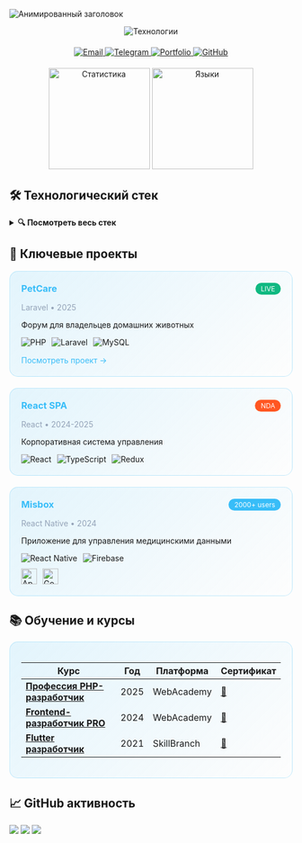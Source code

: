 <!-- Анимированный заголовок с 3D эффектом -->
<!-- <div align="center"> -->

![Анимированный заголовок](https://readme-typing-svg.demolab.com?font=Fira+Code&weight=600&size=32&duration=4000&pause=1000&color=38BDF8&background=FFFFFF00&center=true&vCenter=true&width=600&lines=✨+Привет,+я+Сергей+Козлов;💻+Fullstack+разработчик;🚀+Laravel+%7C+React+%7C+Flutter)

<!-- </div> -->

<!-- 3D баннер с технологиями -->
<div align="center">
  <img src="https://skillicons.dev/icons?i=php,laravel,react,ts,flutter,mysql,tailwind,docker&perline=8" alt="Технологии" />
</div>

<!-- Анимированные карточки контактов -->
<div align="center" style="margin: 20px 0;">
  <a href="mailto:vmf.serge.kozlov@gmail.com" target="_blank">
    <img src="https://img.shields.io/badge/-Email-38BDF8?style=for-the-badge&logo=gmail&logoColor=white&logoWidth=20" alt="Email" />
  </a>
  <a href="https://t.me/vmfsergeikozlov" target="_blank">
    <img src="https://img.shields.io/badge/-Telegram-38BDF8?style=for-the-badge&logo=telegram&logoColor=white" alt="Telegram" />
  </a>
  <a href="https://sergeikozlov.dev" target="_blank">
    <img src="https://img.shields.io/badge/-Портфолио-38BDF8?style=for-the-badge&logo=react&logoColor=white" alt="Portfolio" />
  </a>
  <a href="https://github.com/Sergey-Kozlov-developer" target="_blank">
    <img src="https://img.shields.io/badge/-GitHub-38BDF8?style=for-the-badge&logo=github&logoColor=white" alt="GitHub" />
  </a>
</div>

<!-- Анимированная статистика GitHub -->
<div align="center">
  <img height="180em" src="https://github-readme-stats.vercel.app/api?username=Sergey-Kozlov-developer&show_icons=true&theme=algolia&include_all_commits=true&count_private=true&border_radius=15&hide_border=true&bg_color=00000000" alt="Статистика" />
  <img height="180em" src="https://github-readme-stats.vercel.app/api/top-langs/?username=Sergey-Kozlov-developer&layout=compact&langs_count=8&theme=algolia&border_radius=15&hide_border=true&bg_color=00000000" alt="Языки" />
</div>

## 🛠️ Технологический стек

<!-- 3D аккордеон с технологиями -->
<details>
  <summary><b>🔍 Посмотреть весь стек</b></summary>
  <br/>
  
  **Backend:**
  <p>
    <img src="https://img.shields.io/badge/PHP-777BB4?style=for-the-badge&logo=php&logoColor=white" alt="PHP" />
    <img src="https://img.shields.io/badge/Laravel-FF2D20?style=for-the-badge&logo=laravel&logoColor=white" alt="Laravel" />
    <img src="https://img.shields.io/badge/MySQL-4479A1?style=for-the-badge&logo=mysql&logoColor=white" alt="MySQL" />
    <img src="https://img.shields.io/badge/Docker-2496ED?style=for-the-badge&logo=docker&logoColor=white" alt="Docker" />
  </p>

**Frontend:**

  <p>
    <img src="https://img.shields.io/badge/React-61DAFB?style=for-the-badge&logo=react&logoColor=white" alt="React" />
    <img src="https://img.shields.io/badge/TypeScript-3178C6?style=for-the-badge&logo=typescript&logoColor=white" alt="TypeScript" />
    <img src="https://img.shields.io/badge/Tailwind-06B6D4?style=for-the-badge&logo=tailwindcss&logoColor=white" alt="Tailwind" />
  </p>

**Mobile:**

  <p>
    <img src="https://img.shields.io/badge/Flutter-02569B?style=for-the-badge&logo=flutter&logoColor=white" alt="Flutter" />
    <img src="https://img.shields.io/badge/React_Native-61DAFB?style=for-the-badge&logo=react&logoColor=white" alt="React Native" />
  </p>
</details>

## 🚀 Ключевые проекты

<!-- 3D карточки проектов -->
<div class="projects-grid" style="display: grid; grid-template-columns: repeat(auto-fit, minmax(300px, 1fr)); gap: 20px;">

<!-- PetCare -->
<div style="border-radius: 15px; padding: 20px; background: linear-gradient(135deg, #38BDF822 0%, #ffffff00 100%); backdrop-filter: blur(5px); border: 1px solid #38BDF844;">
  <div style="display: flex; justify-content: space-between; align-items: center;">
    <h3 style="margin: 0; color: #38BDF8;">PetCare</h3>
    <span style="background-color: #10B981; padding: 3px 10px; border-radius: 20px; font-size: 12px; color: white;">LIVE</span>
  </div>
  <p style="color: #94a3b8; font-size: 14px;">Laravel • 2025</p>
  <p>Форум для владельцев домашних животных</p>
  <div style="display: flex; gap: 10px; flex-wrap: wrap;">
    <img src="https://img.shields.io/badge/PHP-777BB4?style=flat-square&logo=php&logoColor=white" alt="PHP" />
    <img src="https://img.shields.io/badge/Laravel-FF2D20?style=flat-square&logo=laravel&logoColor=white" alt="Laravel" />
    <img src="https://img.shields.io/badge/MySQL-4479A1?style=flat-square&logo=mysql&logoColor=white" alt="MySQL" />
  </div>
  <a href="https://forum-pets.ru/" target="_blank" style="display: inline-block; margin-top: 15px; color: #38BDF8; text-decoration: none;">Посмотреть проект →</a>
</div>

<!-- React SPA -->
<div style="border-radius: 15px; padding: 20px; background: linear-gradient(135deg, #38BDF822 0%, #ffffff00 100%); backdrop-filter: blur(5px); border: 1px solid #38BDF844;">
  <div style="display: flex; justify-content: space-between; align-items: center;">
    <h3 style="margin: 0; color: #38BDF8;">React SPA</h3>
    <span style="background-color: #FF5722; padding: 3px 10px; border-radius: 20px; font-size: 12px; color: white;">NDA</span>
  </div>
  <p style="color: #94a3b8; font-size: 14px;">React • 2024-2025</p>
  <p>Корпоративная система управления</p>
  <div style="display: flex; gap: 10px; flex-wrap: wrap;">
    <img src="https://img.shields.io/badge/React-61DAFB?style=flat-square&logo=react&logoColor=white" alt="React" />
    <img src="https://img.shields.io/badge/TypeScript-3178C6?style=flat-square&logo=typescript&logoColor=white" alt="TypeScript" />
    <img src="https://img.shields.io/badge/Redux-764ABC?style=flat-square&logo=redux&logoColor=white" alt="Redux" />
  </div>
</div>

<!-- Misbox -->
<div style="border-radius: 15px; padding: 20px; background: linear-gradient(135deg, #38BDF822 0%, #ffffff00 100%); backdrop-filter: blur(5px); border: 1px solid #38BDF844;">
  <div style="display: flex; justify-content: space-between; align-items: center;">
    <h3 style="margin: 0; color: #38BDF8;">Misbox</h3>
    <span style="background-color: #38BDF8; padding: 3px 10px; border-radius: 20px; font-size: 12px; color: white;">2000+ users</span>
  </div>
  <p style="color: #94a3b8; font-size: 14px;">React Native • 2024</p>
  <p>Приложение для управления медицинскими данными</p>
  <div style="display: flex; gap: 10px; flex-wrap: wrap;">
    <img src="https://img.shields.io/badge/React_Native-61DAFB?style=flat-square&logo=react&logoColor=white" alt="React Native" />
    <img src="https://img.shields.io/badge/Firebase-FFCA28?style=flat-square&logo=firebase&logoColor=white" alt="Firebase" />
  </div>
  <div style="display: flex; gap: 10px; margin-top: 10px;">
    <a href="https://apps.apple.com/ru/app/misbox/id1569062876" target="_blank" style="text-decoration: none;">
      <img src="https://img.shields.io/badge/App_Store-0D96F6?style=for-the-badge&logo=appstore&logoColor=white" alt="App Store" style="height: 28px;" />
    </a>
    <a href="https://play.google.com/store/apps/details?id=ru.tiomed.misbox" target="_blank" style="text-decoration: none;">
      <img src="https://img.shields.io/badge/Google_Play-414141?style=for-the-badge&logo=googleplay&logoColor=white" alt="Google Play" style="height: 28px;" />
    </a>
  </div>
</div>

</div>

## 📚 Обучение и курсы

<!-- Стилизованная таблица курсов -->
<div style="border-radius: 15px; padding: 20px; background: linear-gradient(135deg, #38BDF822 0%, #ffffff00 100%); backdrop-filter: blur(5px); border: 1px solid #38BDF844; margin-bottom: 30px;">

| Курс                                                             | Год  | Платформа   | Сертификат                 |
| ---------------------------------------------------------------- | ---- | ----------- | -------------------------- |
| **[Профессия PHP-разработчик](https://webcademy.ru/phpcourse/)** | 2025 | WebAcademy  | [🔗](ссылка_на_сертификат) |
| **[Frontend-разработчик PRO](https://webcademy.ru/jscourse/)**   | 2024 | WebAcademy  | [🔗](ссылка_на_сертификат) |
| **[Flutter разработчик](https://skill-branch.ru/flutter)**       | 2021 | SkillBranch | [🔗](ссылка_на_сертификат) |

</div>

## 📈 GitHub активность

<!-- <div id="stat" align="center"> -->

![](http://github-profile-summary-cards.vercel.app/api/cards/profile-details?username=Sergey-Kozlov-developer&theme=flag_india)
![](http://github-profile-summary-cards.vercel.app/api/cards/stats?username=Sergey-Kozlov-developer&theme=flag_india)
![](http://github-profile-summary-cards.vercel.app/api/cards/productive-time?username=Sergey-Kozlov-developer&theme=flag_india&utcOffset=8)

<!-- <img src="https://github-profile-summary-cards.vercel.app/api/cards/profile-details?username=Sergey-Kozlov-developer&theme=default" alt=""/>
    <img src="http://github-profile-summary-cards.vercel.app/api/cards/productive-time?username=Sergey-Kozlov-developer&theme=default&utcOffset=8" alt=""/>
     <img src="https://github-profile-summary-cards.vercel.app/api/cards/stats?username=Sergey-Kozlov-developer&theme=default" alt=""/> -->

## <!-- </div> -->

<!-- 3D график активности
<div align="center">
  <img src="https://github-readme-activity-graph.vercel.app/graph?username=Sergey-Kozlov-developer&theme=github-dark&area=true&hide_border=true&custom_title=Моя+активность+на+GitHub" alt="График активности" width="100%" />
</div> -->
